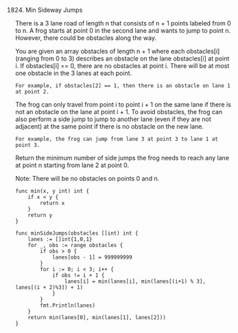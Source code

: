 1824. Min Sideway Jumps

There is a 3 lane road of length n that consists of n + 1 points labeled from 0 to n. A frog starts at point 0 in the second lane and wants to jump to point n. However, there could be obstacles along the way.

You are given an array obstacles of length n + 1 where each obstacles[i] (ranging from 0 to 3) describes an obstacle on the lane obstacles[i] at point i. If obstacles[i] == 0, there are no obstacles at point i. There will be at most one obstacle in the 3 lanes at each point.

    For example, if obstacles[2] == 1, then there is an obstacle on lane 1 at point 2.

The frog can only travel from point i to point i + 1 on the same lane if there is not an obstacle on the lane at point i + 1. To avoid obstacles, the frog can also perform a side jump to jump to another lane (even if they are not adjacent) at the same point if there is no obstacle on the new lane.

    For example, the frog can jump from lane 3 at point 3 to lane 1 at point 3.

Return the minimum number of side jumps the frog needs to reach any lane at point n starting from lane 2 at point 0.

Note: There will be no obstacles on points 0 and n.

```
func min(x, y int) int {
    if x < y {
        return x
    }
    return y
}

func minSideJumps(obstacles []int) int {
    lanes := []int{1,0,1}
    for _, obs := range obstacles {
        if obs > 0 {
            lanes[obs - 1] = 999999999
        }
        for i := 0; i < 3; i++ {
            if obs != i + 1 {
                lanes[i] = min(lanes[i], min(lanes[(i+1) % 3], lanes[(i + 2)%3]) + 1)
            }
        }
        fmt.Println(lanes)
    }
    return min(lanes[0], min(lanes[1], lanes[2]))
}

```